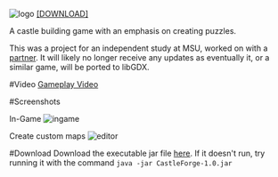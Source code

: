 ![logo](http://i.imgur.com/XcbuF.png)
[[DOWNLOAD]](https://github.com/downloads/Talon876/CastleForge/CastleForge-1.0.jar)

A castle building game with an emphasis on creating puzzles.

This was a project for an independent study at MSU, worked on with a [partner](https://github.com/Septarius).
It will likely no longer receive any updates as eventually it, or a similar game, will be ported to libGDX.

#Video
[Gameplay Video](http://www.youtube.com/watch?v=zzYT_vjrmCE)

#Screenshots

In-Game
![ingame](http://i.imgur.com/y7Ifa.jpg)

Create custom maps
![editor](http://i.imgur.com/d9zvq.jpg)

#Download
Download the executable jar file [here](https://github.com/downloads/Talon876/CastleForge/CastleForge-1.0.jar). If it doesn't run, try running it with the command `java -jar CastleForge-1.0.jar`

